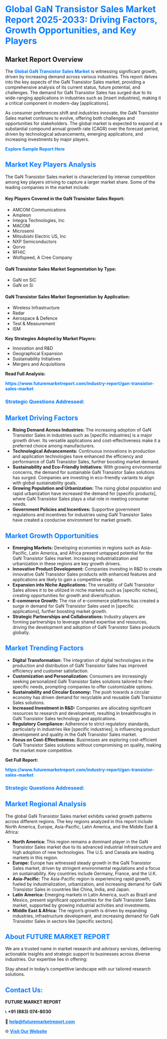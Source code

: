 <h1 style="color: #007BFF;">Global GaN Transistor Sales Market Report 2025-2033: Driving Factors, Growth Opportunities, and Key Players</h1>

<section id="overview">
<h2>Market Report Overview</h2>
<p>The <a href="https://www.futuremarketreport.com/industry-report/gan-transistor-sales-market" style="color: #007BFF; text-decoration: none;"><strong>Global GaN Transistor Sales Market</strong></a> is witnessing significant growth, driven by increasing demand across various industries. This report delves into the key aspects of the GaN Transistor Sales market, providing a comprehensive analysis of its current status, future potential, and challenges. The demand for GaN Transistor Sales has surged due to its wide-ranging applications in industries such as [insert industries], making it a critical component in modern-day [applications].</p>
<p>As consumer preferences shift and industries innovate, the GaN Transistor Sales market continues to evolve, offering both challenges and opportunities for stakeholders. The global market is expected to expand at a substantial compound annual growth rate (CAGR) over the forecast period, driven by technological advancements, emerging applications, and increasing investments by major players.</p>
</section>

<section id="overview">
<p><a href="https://www.futuremarketreport.com/request-sample/reportId=109084" style="color: #007BFF; text-decoration: none;"><strong>Explore Sample Report Here</strong></a></p>
</section>

<section id="key-players">
<h2 style="color: #007BFF;">Market Key Players Analysis</h2>
<p>The GaN Transistor Sales market is characterized by intense competition among key players striving to capture a larger market share. Some of the leading companies in the market include:</p>
<h4>Key Players Covered in the GaN Transistor Sales Report:</h4>
<ul><li>AMCOM Communications</li><li>Ampleon</li><li>Integra Technologies, Inc</li><li>MACOM</li><li>Microsemi</li><li>Mitsubishi Electric US, Inc</li><li>NXP Semiconductors</li><li>Qorvo</li><li>RFHIC</li><li>Wolfspeed, A Cree Company</li></ul>
<h4>GaN Transistor Sales Market Segmentation by Type:</h4>
<ul><li>GaN on SiC</li><li>GaN on Si</li></ul>

<h4>GaN Transistor Sales Market Segmentation by Application:</h4>
<ul><li>Wireless Infrastructure</li><li>Radar</li><li>Aerospace &amp; Defence</li><li>Test &amp; Measurement</li><li>ISM</li></ul>
<p><strong>Key Strategies Adopted by Market Players:</strong></p>
<ul>
<li>Innovation and R&D</li>
<li>Geographical Expansion</li>
<li>Sustainability Initiatives</li>
<li>Mergers and Acquisitions</li>
</ul>
</section>

<section>
<p><strong>Read Full Analysis: </strong></p><a href="https://www.futuremarketreport.com/industry-report/gan-transistor-sales-market" style="color: #007BFF; text-decoration: none;"><strong>https://www.futuremarketreport.com/industry-report/gan-transistor-sales-market</strong></a>
<h3 style="color: #007BFF;">Strategic Questions Addressed:</h3>
</section>

<section id="driving-factors">
<h2 style="color: #007BFF;">Market Driving Factors</h2>
<ul>
<li><strong>Rising Demand Across Industries:</strong> The increasing adoption of GaN Transistor Sales in industries such as [specific industries] is a major growth driver. Its versatile applications and cost-effectiveness make it a preferred choice among manufacturers.</li>
<li><strong>Technological Advancements:</strong> Continuous innovations in production and application technologies have enhanced the efficiency and performance of GaN Transistor Sales, further boosting market demand.</li>
<li><strong>Sustainability and Eco-Friendly Initiatives:</strong> With growing environmental concerns, the demand for sustainable GaN Transistor Sales solutions has surged. Companies are investing in eco-friendly variants to align with global sustainability goals.</li>
<li><strong>Growing Population and Urbanization:</strong> The rising global population and rapid urbanization have increased the demand for [specific products], where GaN Transistor Sales plays a vital role in meeting consumer needs.</li>
<li><strong>Government Policies and Incentives:</strong> Supportive government regulations and incentives for industries using GaN Transistor Sales have created a conducive environment for market growth.</li>
</ul>
</section>

<section id="growth-opportunities">
<h2 style="color: #007BFF;">Market Growth Opportunities</h2>
<ul>
<li><strong>Emerging Markets:</strong> Developing economies in regions such as Asia-Pacific, Latin America, and Africa present untapped potential for the GaN Transistor Sales market. Increasing industrialization and urbanization in these regions are key growth drivers.</li>
<li><strong>Innovative Product Development:</strong> Companies investing in R&D to create innovative GaN Transistor Sales products with enhanced features and applications are likely to gain a competitive edge.</li>
<li><strong>Expansion into Niche Applications:</strong> The versatility of GaN Transistor Sales allows it to be utilized in niche markets such as [specific niches], creating opportunities for growth and diversification.</li>
<li><strong>E-commerce Growth:</strong> The rise of e-commerce platforms has created a surge in demand for GaN Transistor Sales used in [specific applications], further boosting market growth.</li>
<li><strong>Strategic Partnerships and Collaborations:</strong> Industry players are forming partnerships to leverage shared expertise and resources, driving the development and adoption of GaN Transistor Sales products globally.</li>
</ul>
</section>

<section id="trending-factors">
<h2 style="color: #007BFF;">Market Trending Factors</h2>
<ul>
<li><strong>Digital Transformation:</strong> The integration of digital technologies in the production and distribution of GaN Transistor Sales has improved efficiency and customer satisfaction.</li>
<li><strong>Customization and Personalization:</strong> Consumers are increasingly seeking personalized GaN Transistor Sales solutions tailored to their specific needs, prompting companies to offer customizable options.</li>
<li><strong>Sustainability and Circular Economy:</strong> The push towards a circular economy has driven demand for recyclable and reusable GaN Transistor Sales solutions.</li>
<li><strong>Increased Investment in R&D:</strong> Companies are allocating significant resources to research and development, resulting in breakthroughs in GaN Transistor Sales technology and applications.</li>
<li><strong>Regulatory Compliance:</strong> Adherence to strict regulatory standards, particularly in industries like [specific industries], is influencing product development and quality in the GaN Transistor Sales market.</li>
<li><strong>Focus on Cost-Effectiveness:</strong> Businesses are exploring cost-efficient GaN Transistor Sales solutions without compromising on quality, making the market more competitive.</li>
</ul>
</section>

<section>
<p><strong>Get Full Report: </strong></p><a href="https://www.futuremarketreport.com/industry-report/gan-transistor-sales-market" style="color: #007BFF; text-decoration: none;"><strong>https://www.futuremarketreport.com/industry-report/gan-transistor-sales-market</strong></a>
<h3 style="color: #007BFF;">Strategic Questions Addressed:</h3>
</section>


<section id="regional-analysis">
<h2 style="color: #007BFF;">Market Regional Analysis</h2>
<p>The global GaN Transistor Sales market exhibits varied growth patterns across different regions. The key regions analyzed in this report include North America, Europe, Asia-Pacific, Latin America, and the Middle East & Africa:</p>
<ul>
<li><strong>North America:</strong> This region remains a dominant player in the GaN Transistor Sales market due to its advanced industrial infrastructure and high adoption of new technologies. The U.S. and Canada are leading markets in this region.</li>
<li><strong>Europe:</strong> Europe has witnessed steady growth in the GaN Transistor Sales market, driven by stringent environmental regulations and a focus on sustainability. Key countries include Germany, France, and the U.K.</li>
<li><strong>Asia-Pacific:</strong> The Asia-Pacific region is experiencing rapid growth, fueled by industrialization, urbanization, and increasing demand for GaN Transistor Sales in countries like China, India, and Japan.</li>
<li><strong>Latin America:</strong> Emerging markets in Latin America, such as Brazil and Mexico, present significant opportunities for the GaN Transistor Sales market, supported by growing industrial activities and investments.</li>
<li><strong>Middle East & Africa:</strong> The region’s growth is driven by expanding industries, infrastructure development, and increasing demand for GaN Transistor Sales in sectors like [specific sectors].</li>
</ul>
</section>

<footer>
<h2 style="color: #007BFF;">About FUTURE MARKET REPORT</h2>
<p>We are a trusted name in market research and advisory services, delivering actionable insights and strategic support to businesses across diverse industries. Our expertise lies in offering:</p>

<p>Stay ahead in today’s competitive landscape with our tailored research solutions.</p>

<h2 style="color: #007BFF;">Contact Us:</h2>
<p><strong>FUTURE MARKET REPORT</strong></p>
<p>📞 <strong>+91 (883) 074-8030</strong></p>
<p>📧 <strong><a href="mailto:help@futuremarketreport.com" style="color: #007BFF;">help@futuremarketreport.com</a></strong></p>
<p>🌐 <strong><a href="https://www.futuremarketreport.com/" style="color: #007BFF;">Visit Our Website</a></strong></p>
</footer>